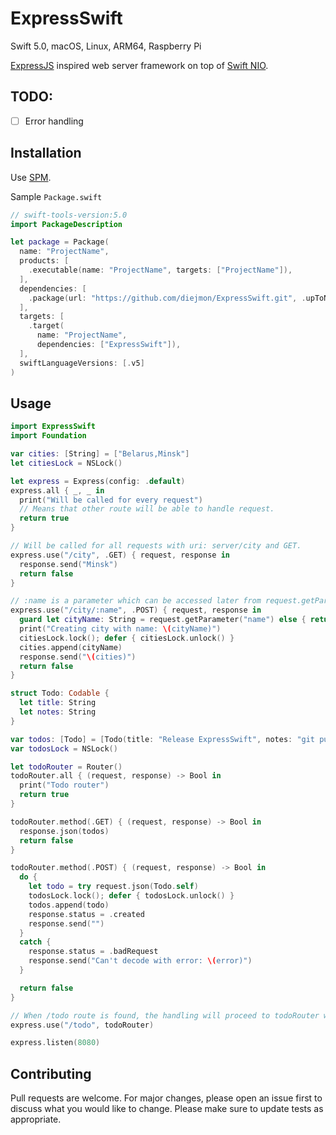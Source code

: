 # ExpressSwift

Swift 5.0, macOS, Linux, ARM64, Raspberry Pi

[ExpressJS](https://expressjs.com) inspired web server framework on top of [Swift NIO](https://github.com/apple/swift-nio).

## TODO:
- [ ] Error handling

## Installation

Use [SPM](https://swift.org/package-manager/).

Sample `Package.swift`
```swift
// swift-tools-version:5.0
import PackageDescription

let package = Package(
  name: "ProjectName",
  products: [
    .executable(name: "ProjectName", targets: ["ProjectName"]),
  ],
  dependencies: [
    .package(url: "https://github.com/diejmon/ExpressSwift.git", .upToNextMinor(from: "0.0.1")),
  ],
  targets: [
    .target(
      name: "ProjectName",
      dependencies: ["ExpressSwift"]),
  ],
  swiftLanguageVersions: [.v5]
)
```

## Usage

```swift
import ExpressSwift
import Foundation

var cities: [String] = ["Belarus,Minsk"]
let citiesLock = NSLock()

let express = Express(config: .default)
express.all { _, _ in
  print("Will be called for every request")
  // Means that other route will be able to handle request.
  return true
}

// Will be called for all requests with uri: server/city and GET.
express.use("/city", .GET) { request, response in
  response.send("Minsk")
  return false
}

// :name is a parameter which can be accessed later from request.getParameter
express.use("/city/:name", .POST) { request, response in
  guard let cityName: String = request.getParameter("name") else { return true }
  print("Creating city with name: \(cityName)")
  citiesLock.lock(); defer { citiesLock.unlock() }
  cities.append(cityName)
  response.send("\(cities)")
  return false
}

struct Todo: Codable {
  let title: String
  let notes: String
}

var todos: [Todo] = [Todo(title: "Release ExpressSwift", notes: "git push")]
var todosLock = NSLock()

let todoRouter = Router()
todoRouter.all { (request, response) -> Bool in
  print("Todo router")
  return true
}

todoRouter.method(.GET) { (request, response) -> Bool in
  response.json(todos)
  return false
}

todoRouter.method(.POST) { (request, response) -> Bool in
  do {
    let todo = try request.json(Todo.self)
    todosLock.lock(); defer { todosLock.unlock() }
    todos.append(todo)
    response.status = .created
    response.send("")
  }
  catch {
    response.status = .badRequest
    response.send("Can't decode with error: \(error)")
  }

  return false
}

// When /todo route is found, the handling will proceed to todoRouter with /todo part substituted from route
express.use("/todo", todoRouter)

express.listen(8080)
```

## Contributing
Pull requests are welcome. For major changes, please open an issue first to discuss what you would like to change.
Please make sure to update tests as appropriate.
